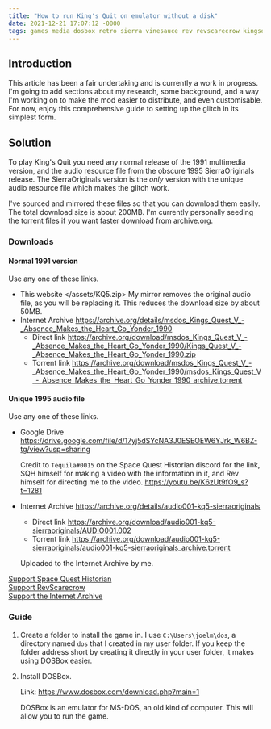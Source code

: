 ```yaml
---
title: "How to run King's Quit on emulator without a disk"
date: 2021-12-21 17:07:12 -0000
tags: games media dosbox retro sierra vinesauce rev revscarecrow kingsquit kingsquest
---
```


## Introduction

This article has been a fair undertaking and is currently a work in progress. I'm going to add sections about my research, some background, and a way I'm working on to make the mod easier to distribute, and even customisable. For now, enjoy this comprehensive guide to setting up the glitch in its simplest form.

## Solution

To play King's Quit you need any normal release of the 1991 multimedia version, and the audio resource file from the obscure 1995 SierraOriginals release. The SierraOriginals version is the *only* version with the unique audio resource file which makes the glitch work.

I've sourced and mirrored these files so that you can download them easily. The total download size is about 200MB. I'm currently personally seeding the torrent files if you want faster download from archive.org.

### Downloads

#### Normal 1991 version

Use any one of these links.

- This website </assets/KQ5.zip>
    My mirror removes the original audio file, as you will be replacing it. This reduces the download size by about 50MB.
- Internet Archive <https://archive.org/details/msdos_Kings_Quest_V_-_Absence_Makes_the_Heart_Go_Yonder_1990>
    - Direct link <https://archive.org/download/msdos_Kings_Quest_V_-_Absence_Makes_the_Heart_Go_Yonder_1990/Kings_Quest_V_-_Absence_Makes_the_Heart_Go_Yonder_1990.zip>
    - Torrent link <https://archive.org/download/msdos_Kings_Quest_V_-_Absence_Makes_the_Heart_Go_Yonder_1990/msdos_Kings_Quest_V_-_Absence_Makes_the_Heart_Go_Yonder_1990_archive.torrent>

#### Unique 1995 audio file

Use any one of these links.

- Google Drive <https://drive.google.com/file/d/17yj5dSYcNA3J0ESEOEW6YJrk_W6BZ-tg/view?usp=sharing>

    Credit to `Tequila#0015` on the Space Quest Historian discord for the link, SQH himself for making a video with the information in it, and Rev himself for directing me to the video. <https://youtu.be/K6zUt9fO9_s?t=1281>

- Internet Archive <https://archive.org/details/audio001-kq5-sierraoriginals>
    - Direct link <https://archive.org/download/audio001-kq5-sierraoriginals/AUDIO001.002>
    - Torrent link <https://archive.org/download/audio001-kq5-sierraoriginals/audio001-kq5-sierraoriginals_archive.torrent>

    Uploaded to the Internet Archive by me.

[Support Space Quest Historian](https://www.patreon.com/SpaceQuestHistorian)    
[Support RevScarecrow](https://vinesauce.com/shop/)    
[Support the Internet Archive](https://archive.org/donate)

### Guide

1. Create a folder to install the game in. I use `C:\Users\joelm\dos`, a directory named `dos` that I created in my user folder. If you keep the folder address short by creating it directly in your user folder, it makes using DOSBox easier.

2. Install DOSBox.

    Link: <https://www.dosbox.com/download.php?main=1>

    DOSBox is an emulator for MS-DOS, an old kind of computer. This will allow you to run the game.
